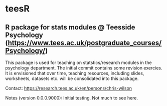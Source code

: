 # teesR
## R package for stats modules @ Teesside Psychology (https://www.tees.ac.uk/postgraduate_courses/Psychology/)
This package is used for teaching on statstics/research modules in the psychology department. The initial commit contains some revision exercies. It is envisioned that over time, teaching resources, including slides, worksheets, datasets etc. will be consolidated into this package.

Contact: https://research.tees.ac.uk/en/persons/chris-wilson

Notes (version 0.0.0.9000): Initial testing. Not much to see here. 

